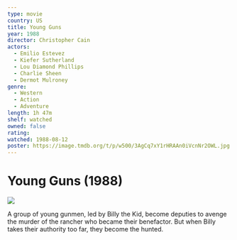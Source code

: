 ```yaml
---
type: movie
country: US
title: Young Guns
year: 1988
director: Christopher Cain
actors:
  - Emilio Estevez
  - Kiefer Sutherland
  - Lou Diamond Phillips
  - Charlie Sheen
  - Dermot Mulroney
genre:
  - Western
  - Action
  - Adventure
length: 1h 47m
shelf: watched
owned: false
rating:
watched: 1988-08-12
poster: https://image.tmdb.org/t/p/w500/3AgCq7xY1rHRAAn0iVcnNr2OWL.jpg
---
```


# Young Guns (1988)

![](https://image.tmdb.org/t/p/w500/3AgCq7xY1rHRAAn0iVcnNr2OWL.jpg)

A group of young gunmen, led by Billy the Kid, become deputies to avenge the murder of the rancher who became their benefactor. But when Billy takes their authority too far, they become the hunted.
